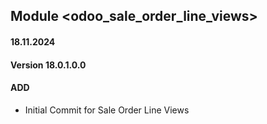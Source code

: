## Module <odoo_sale_order_line_views>

#### 18.11.2024
#### Version 18.0.1.0.0
#### ADD
- Initial Commit for Sale Order Line Views
